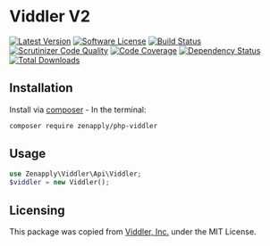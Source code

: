 # Viddler V2
[![Latest Version](https://img.shields.io/github/release/zenapply/php-viddler.svg?style=flat-square)](https://github.com/zenapply/php-viddler/releases)
[![Software License](https://img.shields.io/badge/license-MIT-brightgreen.svg?style=flat-square)](LICENSE.md)
[![Build Status](https://travis-ci.org/zenapply/php-viddler.svg?branch=master)](https://travis-ci.org/zenapply/php-viddler)
[![Scrutinizer Code Quality](https://scrutinizer-ci.com/g/zenapply/php-viddler/badges/quality-score.png?b=master)](https://scrutinizer-ci.com/g/zenapply/php-viddler/?branch=master)
[![Code Coverage](https://scrutinizer-ci.com/g/zenapply/php-viddler/badges/coverage.png?b=master)](https://scrutinizer-ci.com/g/zenapply/php-viddler/?branch=master)
[![Dependency Status](https://www.versioneye.com/user/projects/56f3252c35630e0029db0187/badge.svg?style=flat)](https://www.versioneye.com/user/projects/56f3252c35630e0029db0187)
[![Total Downloads](https://img.shields.io/packagist/dt/zenapply/php-viddler.svg?style=flat-square)](https://packagist.org/packages/zenapply/php-viddler) 

## Installation

Install via [composer](https://getcomposer.org/) - In the terminal:
```bash
composer require zenapply/php-viddler
```

## Usage

```php
use Zenapply\Viddler\Api\Viddler;
$viddler = new Viddler();
```

## Licensing

This package was copied from [Viddler, Inc.](https://github.com/viddler/phpviddler) under the MIT License.